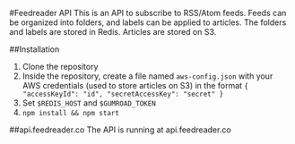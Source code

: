 #Feedreader API
This is an API to subscribe to RSS/Atom feeds. Feeds can be organized into folders, and labels can be applied to articles. The folders and labels are stored in Redis. Articles are stored on S3.

##Installation
1. Clone the repository
2. Inside the repository, create a file named `aws-config.json` with your AWS credentials (used to store articles on S3) in the format `{ "accessKeyId": "id", "secretAccessKey": "secret" }`
3. Set `$REDIS_HOST` and `$GUMROAD_TOKEN`
4. `npm install && npm start`

##api.feedreader.co
The API is running at api.feedreader.co
